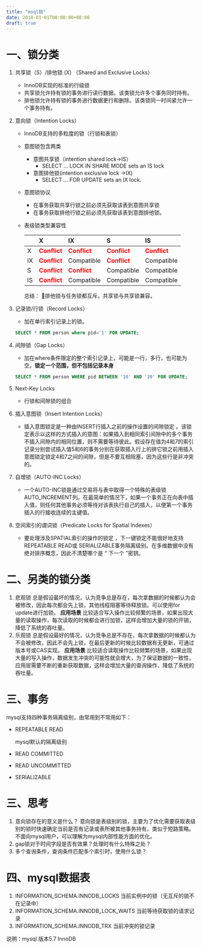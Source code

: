 ```yaml
---
title: "msql锁"
date: 2018-01-01T00:00:00+08:00
draft: true
---
```

# 一、锁分类

1. 共享锁（S）/排他锁 (X) （Shared and Exclusive Locks）
    * InnoDB实现的标准的行级锁
    * 共享锁允许持有锁的事务进行读行数据。该类锁允许多个事务同时持有。
    * 排他锁允许持有锁的事务进行数据更行和删除。该类锁同一时间紧允许一个事务持有。
2. 意向锁（Intention Locks）
    * InnoDB支持的多粒度的锁（行锁和表锁）
    * 意图锁包含两类
        * 意图共享锁（intention shared lock->IS）
            * SELECT ... LOCK IN SHARE MODE sets an IS lock
        * 意图排他锁(intention exclusive lock ->IX)
            * SELECT ... FOR UPDATE sets an IX lock.
    * 意图锁协议
        * 在事务获取共享行锁之前必须先获取该表到意图共享锁
        * 在事务获取排他行锁之前必须先获取该表到意图排他锁。
    * 表级锁类型兼容性

        ||X|IX|S|IS|
        |:----|:----|:----|:----|:----|
        |X   |**<font color=red>Conflict</red>**|**<font color=red>Conflict</red>**|**<font color=red>Conflict</red>**|**<font color=red>Conflict</red>**|
        |IX  |**<font color=red>Conflict</red>**| Compatible |**<font color=red>Conflict</red>**|Compatible|
        |S   |**<font color=red>Conflict</red>**|**<font color=red>Conflict</red>**| Compatible| Compatible|
        |IS  |**<font color=red>Conflict</red>**| Compatible| Compatible| Compatible|
        总结：
        排他锁与任务锁都互斥，共享锁与共享锁兼容。

3. 记录锁/行锁（Record Locks）
    * 加在单行索引记录上的锁。

    ```sql
    SELECT * FROM person where pid='1' FOR UPDATE;
    ```
4. 间隙锁（Gap Locks）
    * 加在where条件限定的整个索引记录上，可能是一行，多行，也可能为空。**锁定一个范围，但不包括记录本身**
    ```sql
    SELECT * FROM person WHERE pid BETWEEN '10' AND '20' FOR UPDATE;
    ```
5. Next-Key Locks
    * 行锁和间隙锁的组合

6. 插入意图锁（Insert Intention Locks）
    * 插入意图锁定是一种由INSERT行插入之前的操作设置的间隙锁定 。该锁定表示以这样的方式插入的意图：如果插入到相同索引间隙中的多个事务不插入间隙内的相同位置，则不需要等待彼此。假设存在值为4和7的索引记录分别尝试插入值5和6的事务分别在获取插入行上的排它锁之前用插入意图锁定锁定4和7之间的间隙，但是不要互相阻塞，因为这些行是非冲突的。

7. 自增锁（AUTO-INC Locks）
    * 一个AUTO-INC锁是通过交易将与表中取得一个特殊的表级锁 AUTO_INCREMENT列。在最简单的情况下，如果一个事务正在向表中插入值，则任何其他事务必须等待对该表执行自己的插入，以便第一个事务插入的行接收连续的主键值。

8. 空间索引的谓词锁（Predicate Locks for Spatial Indexes）
    * 要处理涉及SPATIAL索引的操作的锁定 ，下一键锁定不能很好地支持REPEATABLE READ或 SERIALIZABLE事务隔离级别。在多维数据中没有绝对排序概念，因此不清楚哪个是 “ 下一个 ”密钥。

# 二、另类的锁分类

1. 悲观锁
总是假设最坏的情况，认为竞争总是存在，每次拿数据的时候都认为会被修改，因此每次都会先上锁，其他线程阻塞等待释放锁。可以使用for update进行加锁。
**应用场景** 比较适合写入操作比较频繁的场景，如果出现大量的读取操作，每次读取的时候都会进行加锁，这样会增加大量的锁的开销，降低了系统的吞吐量。
2. 乐观锁
总是假设最好的情况，认为竞争总是不存在，每次拿数据的时候都认为不会被修改，因此不会先上锁，在最后更新的时候比较数据有无更新，可通过版本号或CAS实现。
**应用场景** 比较适合读取操作比较频繁的场景，如果出现大量的写入操作，数据发生冲突的可能性就会增大，为了保证数据的一致性，应用层需要不断的重新获取数据，这样会增加大量的查询操作，降低了系统的吞吐量。

# 三、事务
mysql支持四种事务隔离级别，由常用到不常用如下：

* REPEATABLE READ

	mysql默认的隔离级别

* READ COMMITTED
* READ UNCOMMITTED
* SERIALIZABLE

# 三、思考
1. 意向锁存在的意义是什么？
意向锁是表级别的锁，主要为了优化需要获取表级别的锁时快速确定当前是否有记录或表所被其他事务持有，类似于短路策略。不面向mysql用户，可以理解为mysql内部性能方面的优化。
2. gap锁对于时间字段是否有效果？处理时有什么特殊之处？
3. 多个查询条件，查询条件匹配多个索引时，使用什么锁？


# 四、mysql数据表

1. INFORMATION_SCHEMA.INNODB_LOCKS  当前实例中的锁（无互斥的锁不在记录中）
2. INFORMATION_SCHEMA.INNODB_LOCK_WAITS 当前等待获取锁的请求记录
3. INFORMATION_SCHEMA.INNODB_TRX 当前冲突的锁记录


说明：mysql 版本5.7 InnoDB